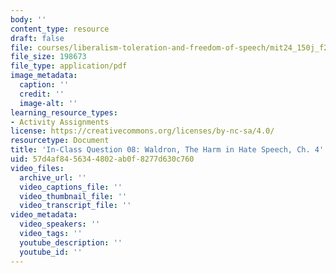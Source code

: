 ```yaml
---
body: ''
content_type: resource
draft: false
file: courses/liberalism-toleration-and-freedom-of-speech/mit24_150j_f23_question08.pdf
file_size: 198673
file_type: application/pdf
image_metadata:
  caption: ''
  credit: ''
  image-alt: ''
learning_resource_types:
- Activity Assignments
license: https://creativecommons.org/licenses/by-nc-sa/4.0/
resourcetype: Document
title: 'In-Class Question 08: Waldron, The Harm in Hate Speech, Ch. 4'
uid: 57d4af84-5634-4802-ab0f-8277d630c760
video_files:
  archive_url: ''
  video_captions_file: ''
  video_thumbnail_file: ''
  video_transcript_file: ''
video_metadata:
  video_speakers: ''
  video_tags: ''
  youtube_description: ''
  youtube_id: ''
---
```

